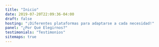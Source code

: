 ```yaml
---
title: "Inicio"
date: 2019-07-20T22:09:36-04:00
draft: false
hosting: "¡Diferentes plataformas para adaptarse a cada necesidad!"
panel: "¿Por Qué Elegirnos?"
testimonials: "Testimonios"
sitemaps: true
---
```

